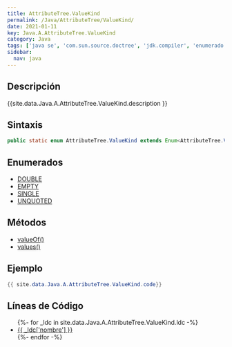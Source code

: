 ```yaml
---
title: AttributeTree.ValueKind
permalink: /Java/AttributeTree/ValueKind/
date: 2021-01-11
key: Java.A.AttributeTree.ValueKind
category: Java
tags: ['java se', 'com.sun.source.doctree', 'jdk.compiler', 'enumerado java', 'Java 1.0']
sidebar: 
  nav: java
---
```


## Descripción
{{site.data.Java.A.AttributeTree.ValueKind.description }}

## Sintaxis
~~~java
public static enum AttributeTree.ValueKind extends Enum<AttributeTree.ValueKind>
~~~

## Enumerados
* [DOUBLE](/Java/AttributeTree/ValueKind/DOUBLE)
* [EMPTY](/Java/AttributeTree/ValueKind/EMPTY)
* [SINGLE](/Java/AttributeTree/ValueKind/SINGLE)
* [UNQUOTED](/Java/AttributeTree/ValueKind/UNQUOTED)

## Métodos
* [valueOf()](/Java/AttributeTree/ValueKind/valueOf)
* [values()](/Java/AttributeTree/ValueKind/values)

## Ejemplo
~~~java
{{ site.data.Java.A.AttributeTree.ValueKind.code}}
~~~

## Líneas de Código
<ul>
{%- for _ldc in site.data.Java.A.AttributeTree.ValueKind.ldc -%}
   <li>
       <a href="{{_ldc['url'] }}">{{ _ldc['nombre'] }}</a>
   </li>
{%- endfor -%}
</ul>
